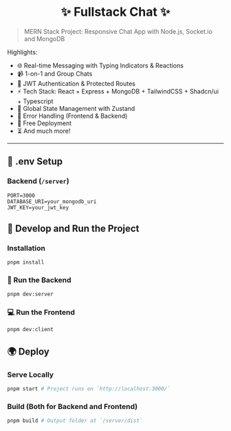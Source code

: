 <h1 align="center">✨ Fullstack Chat ✨</h1>

> MERN Stack Project: Responsive Chat App with Node.js, Socket.io and MongoDB

Highlights:

- 🌐 Real-time Messaging with Typing Indicators & Reactions
- 📹 1-on-1 and Group Chats
- 🔐 JWT Authentication & Protected Routes
- ⚡ Tech Stack: React + Express + MongoDB + TailwindCSS + Shadcn/ui + Typescript
- 🧠 Global State Management with Zustand
- 🚨 Error Handling (Frontend & Backend)
- 🚀 Free Deployment
- ⏳ And much more!

---

## 🧪 .env Setup

### Backend (`/server`)

```
PORT=3000
DATABASE_URI=your_mongodb_uri
JWT_KEY=your_jwt_key
```

## 🎯 Develop and Run the Project

### Installation

```sh
pnpm install
```

### 🔧 Run the Backend

```sh
pnpm dev:server
```

### 💻 Run the Frontend

```sh
pnpm dev:client
```

## 🌍 Deploy

### Serve Locally

```sh
pnpm start # Project runs on `http://localhost:3000/`
```

### Build (Both for Backend and Frontend)

```sh
pnpm build # Output folder at `/server/dist`
```
